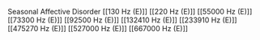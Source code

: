 Seasonal Affective Disorder
[[130 Hz (E)]]
[[220 Hz (E)]]
[[55000 Hz (E)]]
[[73300 Hz (E)]]
[[92500 Hz (E)]]
[[132410 Hz (E)]]
[[233910 Hz (E)]]
[[475270 Hz (E)]]
[[527000 Hz (E)]]
[[667000 Hz (E)]]